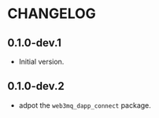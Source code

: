 # CHANGELOG

## 0.1.0-dev.1

- Initial version.

## 0.1.0-dev.2

- adpot the `web3mq_dapp_connect` package.

